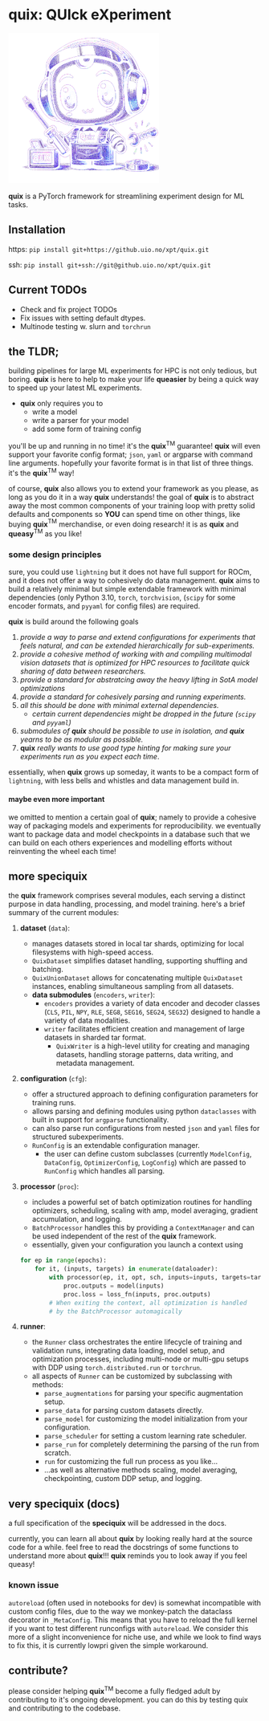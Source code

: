 # quix: QUIck eXperiment

<img src="rsc/quix.png" alt="quix in full glory" width="300"/>

**quix** is a PyTorch framework for streamlining experiment design for ML tasks. 

## Installation

https: `pip install git+https://github.uio.no/xpt/quix.git`

ssh: `pip install git+ssh://git@github.uio.no/xpt/quix.git`

## Current TODOs

- Check and fix project TODOs
- Fix issues with setting default dtypes.
- Multinode testing w. slurn and `torchrun`

## the TLDR;

building pipelines for large ML experiments for HPC is not only tedious, but boring. **quix** is here to help to make your life **queasier** by being a quick way to speed up your latest ML experiments.
 
- **quix** only requires you to
    - write a model
    - write a parser for your model
    - add some form of training config

you'll be up and running in no time! it's the **quix**$^{\mathrm{TM}}$ guarantee! **quix** will even support your favorite config format; `json`, `yaml` or argparse with command line arguments. hopefully your favorite format is in that list of three things. it's the **quix**$^{\mathrm{TM}}$ way!

of course, **quix** also allows you to extend your framework as you please, as long as you do it in a way **quix** understands!
the goal of **quix** is to abstract away the most common components of your training loop with pretty solid defaults and components so **YOU** can spend time on other things, like buying **quix**$^{\mathrm{TM}}$ merchandise, or even doing research! it is as **quix** and **queasy**$^{\mathrm{TM}}$ as you like!

### some design principles

sure, you could use `lightning` but it does not have full support for ROCm, and it does not offer a way to cohesively do data management. **quix** aims to build a relatively minimal but simple extendable framework with minimal dependencies 
(only Python 3.10, `torch`, `torchvision`, (`scipy` for some encoder formats, and `pyyaml` for config files) are required.

**quix** is build around the following goals
1. *provide a way to parse and extend configurations for experiments that feels natural, and can be extended hierarchically for sub-experiments.*
2. *provide a cohesive method of working with and compiling multimodal vision datasets that is optimized for HPC resources to facilitate quick sharing of data between researchers.*
3. *provide a standard for abstratcing away the heavy lifting in SotA model optimizations*
4. *provide a standard for cohesively parsing and running experiments.*
5. *all this should be done with minimal external dependencies.*
    - *certain current dependencies might be dropped in the future (`scipy` and `pyyaml`)*
6. *submodules of **quix** should be possible to use in isolation, and **quix** yearns to be as modular as possible.*
7. **quix** *really wants to use good type hinting for making sure your experiments run as you expect each time*.

essentially, when **quix** grows up someday, it wants to be a compact form of `lightning`, with less bells and whistles and data management build in.

#### maybe even more important

we omitted to mention a certain goal of **quix**; namely to provide a cohesive way of packaging models and experiments for reproducibility. we eventually want to package data and model checkpoints in a database such that we can build on each others experiences and modelling efforts without reinventing the wheel each time!


## more speciquix

the **quix** framework comprises several modules, each serving a distinct purpose in data handling, processing, and model training. here's a brief summary of the current modules:

1. **dataset** (`data`): 
    - manages datasets stored in local tar shards, optimizing for local filesystems with high-speed access.
    - `QuixDataset` simplifies dataset handling, supporting shuffling and batching.
    - `QuixUnionDataset` allows for concatenating multiple `QuixDataset` instances, enabling simultaneous sampling from all datasets.
    - **data submodules** (`encoders`, `writer`):
        - `encoders` provides a variety of data encoder and decoder classes (`CLS`, `PIL`, `NPY`, `RLE`, `SEG8`, `SEG16`, `SEG24`, `SEG32`) designed to handle a variety of data modalities. 
        - `writer` facilitates efficient creation and management of large datasets in sharded tar format.
            - `QuixWriter` is a high-level utility for creating and managing datasets, handling storage patterns, data writing, and metadata management.


2. **configuration** (`cfg`):
    - offer a structured approach to defining configuration parameters for training runs.
    - allows parsing and defining modules using python `dataclasses` with built in support for `argparse` functionality.
    - can also parse run configurations from nested `json` and `yaml` files for structured subexperiments.
    - `RunConfig` is an extendable configuration manager.
        - the user can define custom subclasses (currently `ModelConfig`, `DataConfig`, `OptimizerConfig`, `LogConfig`) which are passed to `RunConfig` which handles all parsing.

3. **processor** (`proc`):
    - includes a powerful set of batch optimization routines for handling optimizers, scheduling, scaling with amp, model averaging, gradient accumulation, and logging.
    - `BatchProcessor` handles this by providing a `ContextManager` and can be used independent of the rest of the **quix** framework.
    - essentially, given your configuration you launch a context using 
    ```python
    for ep in range(epochs):
        for it, (inputs, targets) in enumerate(dataloader):
            with processor(ep, it, opt, sch, inputs=inputs, targets=targets) as proc:
                proc.outputs = model(inputs)
                proc.loss = loss_fn(inputs, proc.outputs)
            # When exiting the context, all optimization is handled
            # by the BatchProcessor automagically
    ```

3. **runner**:
    - the `Runner` class orchestrates the entire lifecycle of training and validation runs, integrating data loading, model setup, and optimization processes, including multi-node or multi-gpu setups with DDP using `torch.distributed.run` or `torchrun`.
    - all aspects of `Runner` can be customized by subclassing with methods:
        - `parse_augmentations` for parsing your specific augmentation setup.
        - `parse_data` for parsing custom datasets directly.
        - `parse_model` for customizing the model initialization from your configuration.
        - `parse_scheduler` for setting a custom learning rate scheduler.
        - `parse_run` for completely determining the parsing of the run from scratch.
        - `run` for customizing the full run process as you like...
        - ...as well as alternative methods scaling, model averaging, checkpointing, custom DDP setup, and logging.

## very speciquix (docs)

a full specification of the **speciquix** will be addressed in the docs.

currently, you can learn all about **quix** by looking really hard at the source code for a while. feel free to read the docstrings of some functions to understand more about **quix**!!! **quix** reminds you to look away if you feel queasy!


### known issue

`autoreload` (often used in notebooks for dev) is somewhat incompatible with custom config files, due to the way we monkey-patch the dataclass decorator in `_MetaConfig`. This means that you have to reload the full kernel if you want to test different runconfigs with `autoreload`. We consider this more of a slight inconvenience for niche use, and while we look to find ways to fix this, it is currently lowpri given the simple workaround.


## contribute?

please consider helping **quix**$^\mathrm{TM}$ become a fully fledged adult by contributing to it's ongoing development. you can do this by testing quix and contributing to the codebase.
